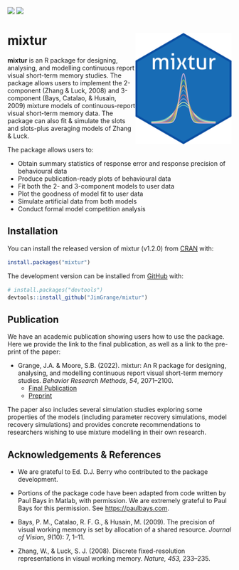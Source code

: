 
<!-- README.md is generated from README.Rmd. Please edit that file -->

[![](http://www.r-pkg.org/badges/version/mixtur)](https://cran.r-project.org/web/packages/mixtur/index.html)
[![](http://cranlogs.r-pkg.org/badges/grand-total/mixtur)](https://cran.r-project.org/web/packages/mixtur/index.html)

# mixtur <a ><img src='images/logo/mixtur_logo.png' align="right" height="250" /></a>

**mixtur** is an R package for designing, analysing, and modelling
continuous report visual short-term memory studies. The package allows
users to implement the 2-component (Zhang & Luck, 2008) and 3-component
(Bays, Catalao, & Husain, 2009) mixture models of continuous-report
visual short-term memory data. The package can also fit & simulate the
slots and slots-plus averaging models of Zhang & Luck.

The package allows users to:

- Obtain summary statistics of response error and response precision of
  behavioural data
- Produce publication-ready plots of behavioural data
- Fit both the 2- and 3-component models to user data
- Plot the goodness of model fit to user data
- Simulate artificial data from both models
- Conduct formal model competition analysis

## Installation

You can install the released version of mixtur (v1.2.0) from
[CRAN](https://cran.r-project.org/web/packages/mixtur/index.html) with:

``` r
install.packages("mixtur")
```

The development version can be installed from
[GitHub](https://github.com/) with:

``` r
# install.packages("devtools")
devtools::install_github("JimGrange/mixtur")
```

## Publication

We have an academic publication showing users how to use the package.
Here we provide the link to the final publication, as well as a link to
the pre-print of the paper:

- Grange, J.A. & Moore, S.B. (2022). mixtur: An R package for designing,
  analysing, and modelling continuous report visual short-term memory
  studies. *Behavior Research Methods, 54*, 2071–2100.
  - [Final
    Publication](https://link.springer.com/article/10.3758/s13428-021-01688-1)  
  - [Preprint](https://psyarxiv.com/n6gqx/)

The paper also includes several simulation studies exploring some
properties of the models (including parameter recovery simulations,
model recovery simulations) and provides concrete recommendations to
researchers wishing to use mixture modelling in their own research.

## Acknowledgements & References

- We are grateful to Ed. D.J. Berry who contributed to the package
  development.

- Portions of the package code have been adapted from code written by
  Paul Bays in Matlab, with permission. We are extremely grateful to
  Paul Bays for this permission. See <https://paulbays.com>.

- Bays, P. M., Catalao, R. F. G., & Husain, M. (2009). The precision of
  visual working memory is set by allocation of a shared resource.
  *Journal of Vision, 9*(10): 7, 1–11.

- Zhang, W., & Luck, S. J. (2008). Discrete fixed-resolution
  representations in visual working memory. *Nature, 453,* 233–235.
